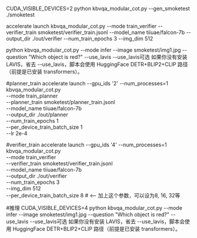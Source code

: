 CUDA_VISIBLE_DEVICES=2 python kbvqa_modular_cot.py --gen_smoketest ./smoketest



accelerate launch kbvqa_modular_cot.py --mode train_verifier --verifier_train smoketest/verifier_train.jsonl --model_name tiiuae/falcon-7b --output_dir ./out/verifier --num_train_epochs 3 --img_dim 512


python kbvqa_modular_cot.py --mode infer --image smoketest/img1.jpg --question "Which object is red?" --use_lavis
--use_lavis可选 如果你没有安装 LAVIS，省去 --use_lavis，脚本会使用 HuggingFace DETR+BLIP2+CLIP 路径（前提是已安装 transformers）。

#planner_train
accelerate launch --gpu_ids '2' --num_processes=1 kbvqa_modular_cot.py \
    --mode train_planner \
    --planner_train smoketest/planner_train.jsonl \
    --model_name tiiuae/falcon-7b \
    --output_dir ./out/planner \
    --num_train_epochs 1 \
    --per_device_train_batch_size 1 \
    --lr 2e-4 

#verifier_train
accelerate launch --gpu_ids '4' --num_processes=1 kbvqa_modular_cot.py \
    --mode train_verifier \
    --verifier_train smoketest/verifier_train.jsonl \
    --model_name tiiuae/falcon-7b \
    --output_dir ./out/verifier \
    --num_train_epochs 3 \
    --img_dim 512 \
    --per_device_train_batch_size 8 # <-- 加上这个参数，可以设为8, 16, 32等

#推理
CUDA_VISIBLE_DEVICES=4 python kbvqa_modular_cot.py --mode infer --image smoketest/img1.jpg --question "Which object is red?" --use_lavis
--use_lavis可选 如果你没有安装 LAVIS，省去 --use_lavis，脚本会使用 HuggingFace DETR+BLIP2+CLIP 路径（前提是已安装 transformers）。